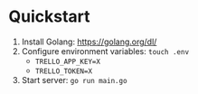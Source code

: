 # Quickstart

1. Install Golang: https://golang.org/dl/
2. Configure environment variables: `touch .env`
    * `TRELLO_APP_KEY=X`
    * `TRELLO_TOKEN=X`
3. Start server: `go run main.go`
